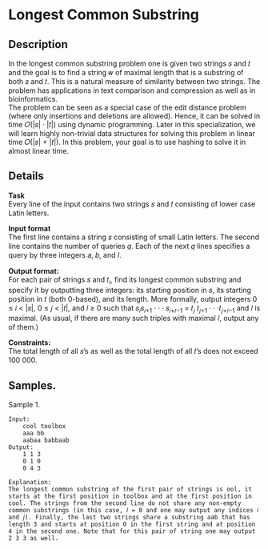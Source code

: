# Longest Common Substring

## Description 
In the longest common substring problem one is given two strings 𝑠 and 𝑡 and the goal is to find a string 𝑤 of maximal length that is a substring of both 𝑠 and 𝑡. This is a natural measure of similarity between two strings. The problem has applications in text comparison and compression as well as in bioinformatics.<br>The problem can be seen as a special case of the edit distance problem (where only insertions and deletions are allowed). Hence, it can be solved in time 𝑂(|𝑠| · |𝑡|) using dynamic programming. Later in this specialization, we will learn highly non-trivial data structures for solving this problem in linear time 𝑂(|𝑠| + |𝑡|). In this problem, your goal is to use hashing to solve it in almost linear time.


## Details
**Task**<br>
Every line of the input contains two strings 𝑠 and 𝑡 consisting of lower case Latin letters.

**Input format**<br> 
The first line contains a string 𝑠 consisting of small Latin letters. The second line contains the number of queries 𝑞. Each of the next 𝑞 lines specifies a query by three integers 𝑎, 𝑏, and 𝑙.

**Output format:**<br> 
For each pair of strings 𝑠 and 𝑡<sub>𝑖</sub>, find its longest common substring and specify it by outputting three integers: its starting position in 𝑠, its starting position in 𝑡 (both 0-based), and its length. More formally, output integers 0 ≤ 𝑖 < |𝑠|, 0 ≤ 𝑗 < |𝑡|, and 𝑙 ≥ 0 such that 𝑠<sub>𝑖</sub>𝑠<sub>𝑖+1</sub> · · · 𝑠<sub>𝑖+𝑙−1</sub> = 𝑡<sub>𝑗</sub> 𝑡<sub>𝑗+1</sub> · · ·𝑡<sub>𝑗+𝑙−1</sub> and 𝑙 is maximal. (As usual, if there are many such triples with maximal 𝑙, output any of them.)


**Constraints:**<br>
The total length of all 𝑠’s as well as the total length of all 𝑡’s does not exceed 100 000.



## Samples.
Sample 1.

    Input:
        cool toolbox
        aaa bb
        aabaa babbaab
    Output:
        1 1 3
        0 1 0
        0 4 3
    
    Explanation:
    The longest common substring of the first pair of strings is ool, it starts at the first position in toolbox and at the first position in cool. The strings from the second line do not share any non-empty common substrings (in this case, 𝑙 = 0 and one may output any indices 𝑖 and 𝑗). Finally, the last two strings share a substring aab that has length 3 and starts at position 0 in the first string and at position 4 in the second one. Note that for this pair of string one may output 2 3 3 as well.
